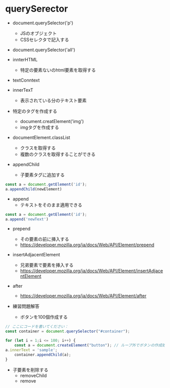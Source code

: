 # querySerector

- document.querySelector('p')
  - JSのオブジェクト
  - CSSセレクタで記入する

- document.querySelector('all')

- innterHTML
  - 特定の要素ないのhtml要素を取得する

- textConntext

- innerTexT
  - 表示されている分のテキスト要素

- 特定のタグを作成する
  - document.creatElement('img')
  - imgタグを作成する

- documentElement.classList
  - クラスを取得する
  - 複数のクラスを取得することができる

- appendChild
  - 子要素タグに追加する

```js
const a = document.getElement('id');
a.appendChild(newElement)
```

- append
  - テキストをそのまま適用できる

```js
const a = document.getElement('id');
a.append('newText')
```

- prepend
  - その要素の前に挿入する
  - <https://developer.mozilla.org/ja/docs/Web/API/Element/prepend>

- insertAdjacentElement
  - 兄弟要素で要素を挿入する
  - <https://developer.mozilla.org/ja/docs/Web/API/Element/insertAdjacentElement>

- after
  - <https://developer.mozilla.org/ja/docs/Web/API/Element/after>

- 練習問題解答
  - ボタンを100個作成する

```js
// ここにコードを書いてください：
const container = document.querySelector("#container");

for (let i = 1;i <= 100; i++) {
    const a = document.createElement("button"); // ループ外でボタンの作成処理を書いてしまうと、参照先を複製するだけになってしまうので、ループ内で作成処理を行う
a.innerText = 'sample';
    container.appendChild(a);
}
```

- 子要素を削除する
  - removeChild
  - remove
